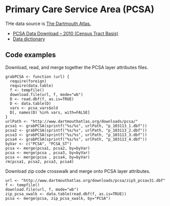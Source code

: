 # Primary Care Service Area (PCSA)

THe data source is [The Dartmouth Atlas.](http://www.dartmouthatlas.org/)

* [PCSA Data Download – 2010 (Census Tract Basis)](http://www.dartmouthatlas.org/tools/downloads.aspx?tab=42)
* [Data dictionary](http://www.dartmouthatlas.org/downloads/pcsa/Data_Dictionary_PCSAv3.1_Sept2013.pdf)


## Code examples

Download, read, and merge together the PCSA layer attributes files.

```{r}
grabPCSA <- function (url) {
  require(foreign)
  require(data.table)
  f <- tempfile()
  download.file(url, f, mode="wb")
  D <- read.dbf(f, as.is=TRUE)
  D <- data.table(D)
  vars <- pcsa_vars$old
  D[, names(D) %in% vars, with=FALSE]
}
urlPath <- "http://www.dartmouthatlas.org/downloads/pcsa/"
pcsa1 <- grabPCSA(sprintf("%s/%s", urlPath, "p_103113_1.dbf"))
pcsa2 <- grabPCSA(sprintf("%s/%s", urlPath, "p_103113_2.dbf"))
pcsa3 <- grabPCSA(sprintf("%s/%s", urlPath, "p_103113_3.dbf"))
pcsa4 <- grabPCSA(sprintf("%s/%s", urlPath, "p_103113_4.dbf"))
byVar <- c("PCSA", "PCSA_ST")
pcsa <- merge(pcsa1, pcsa2, by=byVar)
pcsa <- merge(pcsa , pcsa3, by=byVar)
pcsa <- merge(pcsa , pcsa4, by=byVar)
rm(pcsa1, pcsa2, pcsa3, pcsa4)
```

Download zip code crosswalk and merge onto PCSA layer attributes.

```{r}
url <- "http://www.dartmouthatlas.org/downloads/pcsa/zip5_pcsav31.dbf"
f <- tempfile()
download.file(url, f, mode="wb")
zip_pcsa_xwalk <- data.table(read.dbf(f, as.is=TRUE))
pcsa <- merge(pcsa, zip_pcsa_xwalk, by="PCSA")
```
